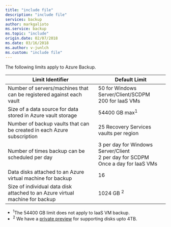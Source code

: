 ```yaml
---
title: "include file"
description: "include file"
services: backup
author: markgalioto
ms.service: backup
ms.topic: "include"
origin.date: 02/07/2018
ms.date: 03/16/2018
ms.author: v-junlch
ms.custom: "include file"
--- 
```



The following limits apply to Azure Backup.

| Limit Identifier | Default Limit |
| --- | --- |
| Number of servers/machines that can be registered against each vault |50 for Windows Server/Client/SCDPM <br/> 200 for IaaS VMs |
| Size of a data source for data stored in Azure vault storage |54400 GB max<sup>1</sup> |
| Number of backup vaults that can be created in each Azure subscription |25 Recovery Services vaults per region |
| Number of times backup can be scheduled per day |3 per day for Windows Server/Client <br/> 2 per day for SCDPM <br/> Once a day for IaaS VMs |
| Data disks attached to an Azure virtual machine for backup |16 |
| Size of individual data disk attached to an Azure virtual machine for backup| 1024 GB <sup>2</sup>|

- <sup>1</sup>The 54400 GB limit does not apply to IaaS VM backup.
- <sup>2</sup> We have a [private preview](https://gallery.technet.microsoft.com/Instant-recovery-point-and-25fe398a?redir=0) for supporting disks upto 4TB. 


<!-- ms.date: 03/16/2018 -->